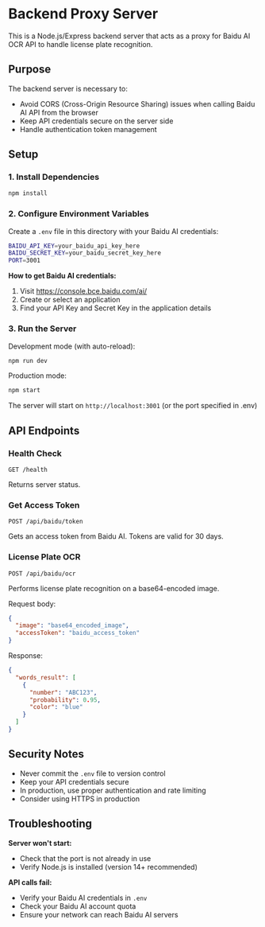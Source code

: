 # Backend Proxy Server

This is a Node.js/Express backend server that acts as a proxy for Baidu AI OCR API to handle license plate recognition.

## Purpose

The backend server is necessary to:

- Avoid CORS (Cross-Origin Resource Sharing) issues when calling Baidu AI API from the browser
- Keep API credentials secure on the server side
- Handle authentication token management

## Setup

### 1. Install Dependencies

```bash
npm install
```

### 2. Configure Environment Variables

Create a `.env` file in this directory with your Baidu AI credentials:

```bash
BAIDU_API_KEY=your_baidu_api_key_here
BAIDU_SECRET_KEY=your_baidu_secret_key_here
PORT=3001
```

**How to get Baidu AI credentials:**

1. Visit https://console.bce.baidu.com/ai/
2. Create or select an application
3. Find your API Key and Secret Key in the application details

### 3. Run the Server

Development mode (with auto-reload):

```bash
npm run dev
```

Production mode:

```bash
npm start
```

The server will start on `http://localhost:3001` (or the port specified in .env)

## API Endpoints

### Health Check

```
GET /health
```

Returns server status.

### Get Access Token

```
POST /api/baidu/token
```

Gets an access token from Baidu AI. Tokens are valid for 30 days.

### License Plate OCR

```
POST /api/baidu/ocr
```

Performs license plate recognition on a base64-encoded image.

Request body:

```json
{
  "image": "base64_encoded_image",
  "accessToken": "baidu_access_token"
}
```

Response:

```json
{
  "words_result": [
    {
      "number": "ABC123",
      "probability": 0.95,
      "color": "blue"
    }
  ]
}
```

## Security Notes

- Never commit the `.env` file to version control
- Keep your API credentials secure
- In production, use proper authentication and rate limiting
- Consider using HTTPS in production

## Troubleshooting

**Server won't start:**

- Check that the port is not already in use
- Verify Node.js is installed (version 14+ recommended)

**API calls fail:**

- Verify your Baidu AI credentials in `.env`
- Check your Baidu AI account quota
- Ensure your network can reach Baidu AI servers
